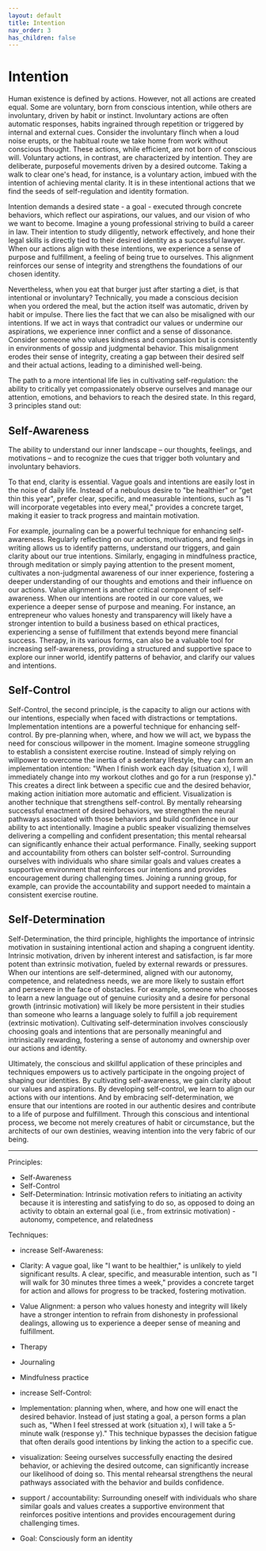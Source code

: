 ```yaml
---
layout: default
title: Intention
nav_order: 3
has_children: false
---
```


# Intention

Human existence is defined by actions. However, not all actions are created equal. Some are voluntary, born from conscious intention, while others are involuntary, driven by habit or instinct. Involuntary actions are often automatic responses, habits ingrained through repetition or triggered by internal and external cues. Consider the involuntary flinch when a loud noise erupts, or the habitual route we take home from work without conscious thought. These actions, while efficient, are not born of conscious will. Voluntary actions, in contrast, are characterized by intention. They are deliberate, purposeful movements driven by a desired outcome. Taking a walk to clear one's head, for instance, is a voluntary action, imbued with the intention of achieving mental clarity. It is in these intentional actions that we find the seeds of self-regulation and identity formation.

Intention demands a desired state - a goal - executed through concrete behaviors, which reflect our aspirations, our values, and our vision of who we want to become. Imagine a young professional striving to build a career in law. Their intention to study diligently, network effectively, and hone their legal skills is directly tied to their desired identity as a successful lawyer. When our actions align with these intentions, we experience a sense of purpose and fulfillment, a feeling of being true to ourselves. This alignment reinforces our sense of integrity and strengthens the foundations of our chosen identity.

Nevertheless, when you eat that burger just after starting a diet, is that intentional or involuntary? Technically, you made a conscious decision when you ordered the meal, but the action itself was automatic, driven by habit or impulse. There lies the fact that we can also be misaligned with our intentions. If we act in ways that contradict our values or undermine our aspirations, we experience inner conflict and a sense of dissonance. Consider someone who values kindness and compassion but is consistently in environments of gossip and judgmental behavior. This misalignment erodes their sense of integrity, creating a gap between their desired self and their actual actions, leading to a diminished well-being.

The path to a more intentional life lies in cultivating self-regulation: the ability to critically yet compassionately observe ourselves and manage our attention, emotions, and behaviors to reach the desired state. In this regard, 3 principles stand out:

## Self-Awareness

The ability to understand our inner landscape – our thoughts, feelings, and motivations – and to recognize the cues that trigger both voluntary and involuntary behaviors. 

To that end, clarity is essential. Vague goals and intentions are easily lost in the noise of daily life. Instead of a nebulous desire to "be healthier" or "get thin this year", prefer clear, specific, and measurable intentions, such as "I will incorporate vegetables into every meal," provides a concrete target, making it easier to track progress and maintain motivation.

For example, journaling can be a powerful technique for enhancing self-awareness. Regularly reflecting on our actions, motivations, and feelings in writing allows us to identify patterns, understand our triggers, and gain clarity about our true intentions. Similarly, engaging in mindfulness practice, through meditation or simply paying attention to the present moment, cultivates a non-judgmental awareness of our inner experience, fostering a deeper understanding of our thoughts and emotions and their influence on our actions. Value alignment is another critical component of self-awareness. When our intentions are rooted in our core values, we experience a deeper sense of purpose and meaning. For instance, an entrepreneur who values honesty and transparency will likely have a stronger intention to build a business based on ethical practices, experiencing a sense of fulfillment that extends beyond mere financial success. Therapy, in its various forms, can also be a valuable tool for increasing self-awareness, providing a structured and supportive space to explore our inner world, identify patterns of behavior, and clarify our values and intentions.


## Self-Control

Self-Control, the second principle, is the capacity to align our actions with our intentions, especially when faced with distractions or temptations. Implementation intentions are a powerful technique for enhancing self-control. By pre-planning when, where, and how we will act, we bypass the need for conscious willpower in the moment. Imagine someone struggling to establish a consistent exercise routine. Instead of simply relying on willpower to overcome the inertia of a sedentary lifestyle, they can form an implementation intention: "When I finish work each day (situation x), I will immediately change into my workout clothes and go for a run (response y)." This creates a direct link between a specific cue and the desired behavior, making action initiation more automatic and efficient. Visualization is another technique that strengthens self-control. By mentally rehearsing successful enactment of desired behaviors, we strengthen the neural pathways associated with those behaviors and build confidence in our ability to act intentionally. Imagine a public speaker visualizing themselves delivering a compelling and confident presentation; this mental rehearsal can significantly enhance their actual performance. Finally, seeking support and accountability from others can bolster self-control. Surrounding ourselves with individuals who share similar goals and values creates a supportive environment that reinforces our intentions and provides encouragement during challenging times. Joining a running group, for example, can provide the accountability and support needed to maintain a consistent exercise routine.

## Self-Determination

Self-Determination, the third principle, highlights the importance of intrinsic motivation in sustaining intentional action and shaping a congruent identity. Intrinsic motivation, driven by inherent interest and satisfaction, is far more potent than extrinsic motivation, fueled by external rewards or pressures. When our intentions are self-determined, aligned with our autonomy, competence, and relatedness needs, we are more likely to sustain effort and persevere in the face of obstacles. For example, someone who chooses to learn a new language out of genuine curiosity and a desire for personal growth (intrinsic motivation) will likely be more persistent in their studies than someone who learns a language solely to fulfill a job requirement (extrinsic motivation). Cultivating self-determination involves consciously choosing goals and intentions that are personally meaningful and intrinsically rewarding, fostering a sense of autonomy and ownership over our actions and identity.

Ultimately, the conscious and skillful application of these principles and techniques empowers us to actively participate in the ongoing project of shaping our identities. By cultivating self-awareness, we gain clarity about our values and aspirations. By developing self-control, we learn to align our actions with our intentions. And by embracing self-determination, we ensure that our intentions are rooted in our authentic desires and contribute to a life of purpose and fulfillment. Through this conscious and intentional process, we become not merely creatures of habit or circumstance, but the architects of our own destinies, weaving intention into the very fabric of our being.

--- 

Principles:

- Self-Awareness
- Self-Control
- Self-Determination: Intrinsic motivation refers to initiating an activity because it is interesting and satisfying to do so, as opposed to doing an activity to obtain an external goal (i.e., from extrinsic motivation) - autonomy, competence, and relatedness

Techniques:

- increase Self-Awareness:

- Clarity: A vague goal, like "I want to be healthier," is unlikely to yield significant results. A clear, specific, and measurable intention, such as "I will walk for 30 minutes three times a week," provides a concrete target for action and allows for progress to be tracked, fostering motivation.

- Value Alignment: a person who values honesty and integrity will likely have a stronger intention to refrain from dishonesty in professional dealings, allowing us to experience a deeper sense of meaning and fulfillment.

- Therapy

- Journaling

- Mindfulness practice

- increase Self-Control:

- Implementation: planning when, where, and how one will enact the desired behavior. Instead of just stating a goal, a person forms a plan such as, "When I feel stressed at work (situation x), I will take a 5-minute walk (response y)." This technique bypasses the decision fatigue that often derails good intentions by linking the action to a specific cue.

- visualization: Seeing ourselves successfully enacting the desired behavior, or achieving the desired outcome, can significantly increase our likelihood of doing so. This mental rehearsal strengthens the neural pathways associated with the behavior and builds confidence.

- support / accountability: Surrounding oneself with individuals who share similar goals and values creates a supportive environment that reinforces positive intentions and provides encouragement during challenging times.

- Goal: Consciously form an identity